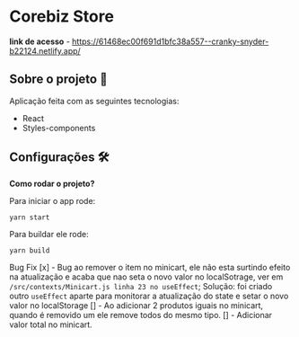 # Corebiz Store

**link de acesso** - https://61468ec00f691d1bfc38a557--cranky-snyder-b22124.netlify.app/

## Sobre o projeto 📖
Aplicação feita com as seguintes tecnologias:
- React
- Styles-components

## Configurações 🛠
**Como rodar o projeto?**

Para iniciar o app rode:
```
yarn start
```
Para buildar ele rode:
```
yarn build
```

Bug Fix
[x] - Bug ao remover o item no minicart, ele não esta surtindo efeito na atualização e acaba que nao seta o novo valor no localSotrage, ver em `/src/contexts/Minicart.js linha 23 no useEffect`;
    Solução: foi criado outro `useEffect` aparte para monitorar a atualização do state e setar o novo valor no localStorage
[] - Ao adicionar 2 produtos iguais no minicart, quando é removido um ele remove todos do mesmo tipo. 
[] - Adicionar valor total no minicart.